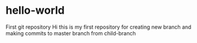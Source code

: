 # hello-world
First git repository
Hi this is my first repository for creating new branch and making commits to master branch from child-branch
